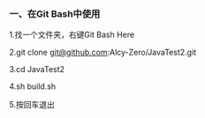 
### 一、在Git Bash中使用

1.找一个文件夹，右键Git Bash Here

2.git clone git@github.com:Alcy-Zero/JavaTest2.git

3.cd JavaTest2

4.sh build.sh

5.按回车退出